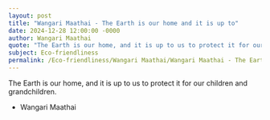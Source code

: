 ```yaml
---
layout: post
title: "Wangari Maathai - The Earth is our home and it is up to"
date: 2024-12-28 12:00:00 -0000
author: Wangari Maathai
quote: "The Earth is our home, and it is up to us to protect it for our children and grandchildren."
subject: Eco-friendliness
permalink: /Eco-friendliness/Wangari Maathai/Wangari Maathai - The Earth is our home and it is up to
---
```


The Earth is our home, and it is up to us to protect it for our children and grandchildren.

- Wangari Maathai
